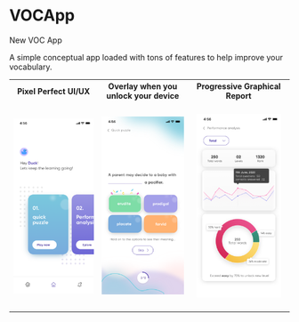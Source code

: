 # VOCApp
New VOC App

A simple conceptual app loaded with tons of features to help improve your vocabulary.

<table>
<tr>
<th>
Pixel Perfect UI/UX
</th>
<th>
Overlay when you unlock your device
</th>
<th>
Progressive Graphical Report
</th>
</tr>
<tr>
<td>
<img src="https://github.com/ricku44/VOCApp/blob/main/mobile-1.png" />
</td>
<td>
<img src="https://github.com/ricku44/VOCApp/blob/main/mobile-2.png" />
</td>
<td>
<img style="transform:scale(0.9)" src="https://github.com/ricku44/VOCApp/blob/main/mobile-3.png" />
</td>
</tr>
</table>
